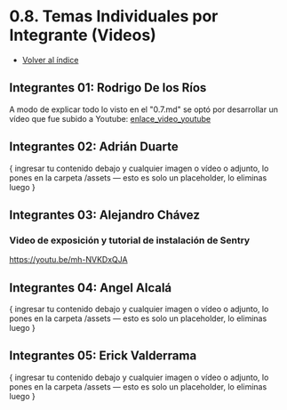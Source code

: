 # 0.8. Temas Individuales por Integrante (Videos)
- [Volver al índice](/0/0.md)

## Integrantes 01: Rodrigo De los Ríos
A modo de explicar todo lo visto en el "0.7.md" se optó por desarrollar un vídeo que fue subido a Youtube:
[enlace_video_youtube](https://youtu.be/91dTBsmaBk4)

## Integrantes 02: Adrián Duarte
{ ingresar tu contenido debajo y cualquier imagen o vídeo o adjunto, lo pones en la carpeta /assets — esto es solo un placeholder, lo eliminas luego }

## Integrantes 03: Alejandro Chávez
### Video de exposición y tutorial de instalación de Sentry
https://youtu.be/mh-NVKDxQJA

## Integrantes 04: Angel Alcalá
{ ingresar tu contenido debajo y cualquier imagen o vídeo o adjunto, lo pones en la carpeta /assets — esto es solo un placeholder, lo eliminas luego }

## Integrantes 05: Erick Valderrama
{ ingresar tu contenido debajo y cualquier imagen o vídeo o adjunto, lo pones en la carpeta /assets — esto es solo un placeholder, lo eliminas luego }
